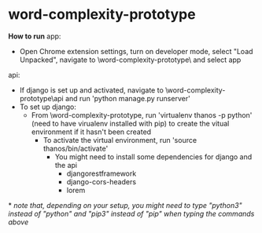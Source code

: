 # word-complexity-prototype

**How to run**
app:
- Open Chrome extension settings, turn on developer mode, select "Load Unpacked", navigate to \word-complexity-prototype\ and select app

api:
- If django is set up and activated, navigate to \word-complexity-prototype\api and run 'python manage.py runserver'
- To set up django:
  - From \word-complexity-prototype, run 'virtualenv thanos -p python' (need to have virualenv installed with pip) to create the vitual environment if it hasn't been created
	- To activate the virtual environment, run 'source thanos/bin/activate'
		- You might need to install some dependencies for django and the api
			- djangorestframework
			- django-cors-headers
			- lorem

\* *note that, depending on your setup, you might need to type "python3" instead of "python" and "pip3" instead of "pip" when typing the commands above*
